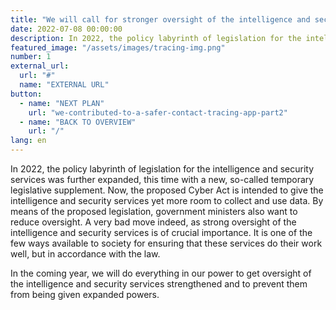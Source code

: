 ```yaml
---
title: "We will call for stronger oversight of the intelligence and security services"
date: 2022-07-08 00:00:00
description: In 2022, the policy labyrinth of legislation for the intelligence and security services was further expanded, this time with a new, so-called temporary legislative supplement.
featured_image: "/assets/images/tracing-img.png"
number: 1
external_url:
  url: "#"
  name: "EXTERNAL URL"
button:
  - name: "NEXT PLAN"
    url: "we-contributed-to-a-safer-contact-tracing-app-part2"
  - name: "BACK TO OVERVIEW"
    url: "/"
lang: en
---
```


In 2022, the policy labyrinth of legislation for the intelligence and security services was further expanded, this time with a new, so-called temporary legislative supplement. Now, the proposed Cyber Act is intended to give the intelligence and security services yet more room to collect and use data. By means of the proposed legislation, government ministers also want to reduce oversight. A very bad move indeed, as strong oversight of the intelligence and security services is of crucial importance. It is one of the few ways available to society for ensuring that these services do their work well, but in accordance with the law.

In the coming year, we will do everything in our power to get oversight of the intelligence and security services strengthened and to prevent them from being given expanded powers.